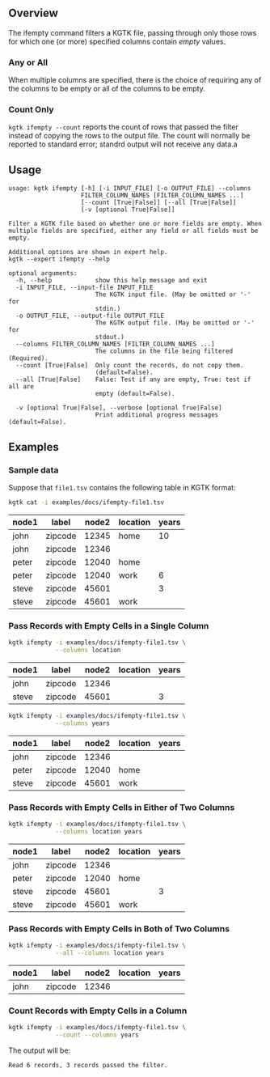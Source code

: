 ## Overview

The ifempty command filters a KGTK file, passing through only those rows for
which one (or more) specified columns contain *empty* values.

### Any or All

When multiple
columns are specified, there is the choice of requiring any of the columns to
be empty or all of the columns to be empty.

### Count Only

`kgtk ifempty --count` reports the count of rows that passed the filter instead of
copying the rows to the output file.  The count will normally be reported to
standard error;  standrd output will not receive any data.a

## Usage

```
usage: kgtk ifempty [-h] [-i INPUT_FILE] [-o OUTPUT_FILE] --columns
                    FILTER_COLUMN_NAMES [FILTER_COLUMN_NAMES ...]
                    [--count [True|False]] [--all [True|False]]
                    [-v [optional True|False]]

Filter a KGTK file based on whether one or more fields are empty. When multiple fields are specified, either any field or all fields must be empty.

Additional options are shown in expert help.
kgtk --expert ifempty --help

optional arguments:
  -h, --help            show this help message and exit
  -i INPUT_FILE, --input-file INPUT_FILE
                        The KGTK input file. (May be omitted or '-' for
                        stdin.)
  -o OUTPUT_FILE, --output-file OUTPUT_FILE
                        The KGTK output file. (May be omitted or '-' for
                        stdout.)
  --columns FILTER_COLUMN_NAMES [FILTER_COLUMN_NAMES ...]
                        The columns in the file being filtered (Required).
  --count [True|False]  Only count the records, do not copy them.
                        (default=False).
  --all [True|False]    False: Test if any are empty, True: test if all are
                        empty (default=False).

  -v [optional True|False], --verbose [optional True|False]
                        Print additional progress messages (default=False).
```

## Examples

### Sample data

Suppose that `file1.tsv` contains the following table in KGTK format:

```bash
kgtk cat -i examples/docs/ifempty-file1.tsv
```

| node1 | label | node2 | location | years |
| -- | -- | -- | -- | -- |
| john | zipcode | 12345 | home | 10 |
| john | zipcode | 12346 |  |  |
| peter | zipcode | 12040 | home |  |
| peter | zipcode | 12040 | work | 6 |
| steve | zipcode | 45601 |  | 3 |
| steve | zipcode | 45601 | work |  |

### Pass Records with Empty Cells in a Single Column

```bash
kgtk ifempty -i examples/docs/ifempty-file1.tsv \
             --columns location
```

| node1 | label | node2 | location | years |
| -- | -- | -- | -- | -- |
| john | zipcode | 12346 |  |  |
| steve | zipcode | 45601 |  | 3 |


```bash
kgtk ifempty -i examples/docs/ifempty-file1.tsv \
             --columns years
```

| node1 | label | node2 | location | years |
| -- | -- | -- | -- | -- |
| john | zipcode | 12346 |  |  |
| peter | zipcode | 12040 | home |  |
| steve | zipcode | 45601 | work |  |

### Pass Records with Empty Cells in Either of Two Columns

```bash
kgtk ifempty -i examples/docs/ifempty-file1.tsv \
             --columns location years
```

| node1 | label | node2 | location | years |
| -- | -- | -- | -- | -- |
| john | zipcode | 12346 |  |  |
| peter | zipcode | 12040 | home |  |
| steve | zipcode | 45601 |  | 3 |
| steve | zipcode | 45601 | work |  |

### Pass Records with Empty Cells in Both of Two Columns

```bash
kgtk ifempty -i examples/docs/ifempty-file1.tsv \
             --all --columns location years
```

| node1 | label | node2 | location | years |
| -- | -- | -- | -- | -- |
| john | zipcode | 12346 |  |  |

### Count Records with Empty Cells in a Column

```bash
kgtk ifempty -i examples/docs/ifempty-file1.tsv \
             --count --columns years
```

The output will be:

    Read 6 records, 3 records passed the filter.
